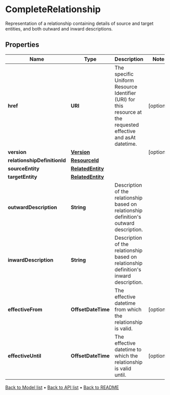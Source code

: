 

# CompleteRelationship

Representation of a relationship containing details of source and target entities, and both outward and inward descriptions.

## Properties

| Name | Type | Description | Notes |
|------------ | ------------- | ------------- | -------------|
|**href** | **URI** | The specific Uniform Resource Identifier (URI) for this resource at the requested effective and asAt datetime. |  [optional] |
|**version** | [**Version**](Version.md) |  |  [optional] |
|**relationshipDefinitionId** | [**ResourceId**](ResourceId.md) |  |  |
|**sourceEntity** | [**RelatedEntity**](RelatedEntity.md) |  |  |
|**targetEntity** | [**RelatedEntity**](RelatedEntity.md) |  |  |
|**outwardDescription** | **String** | Description of the relationship based on relationship definition&#39;s outward description. |  |
|**inwardDescription** | **String** | Description of the relationship based on relationship definition&#39;s inward description. |  |
|**effectiveFrom** | **OffsetDateTime** | The effective datetime from which the relationship is valid. |  [optional] |
|**effectiveUntil** | **OffsetDateTime** | The effective datetime to which the relationship is valid until. |  [optional] |



[Back to Model list](../README.md#documentation-for-models) &#8226; [Back to API list](../README.md#documentation-for-api-endpoints) &#8226; [Back to README](../README.md)


